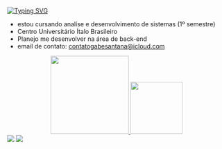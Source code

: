 <a href="https://git.io/typing-svg"><img src="https://readme-typing-svg.demolab.com?font=BLackletter+&weight=800&pause=1000&color=8914F7&center=true&width=435&lines=%F0%9D%96%9C%F0%9D%96%8A%F0%9D%96%91%F0%9D%96%88%F0%9D%96%94%F0%9D%96%92%F0%9D%96%8A+%F0%9D%96%99%F0%9D%96%94+%F0%9D%96%92%F0%9D%96%9E+%F0%9D%96%8C%F0%9D%96%8E%F0%9D%96%99%F0%9D%96%8D%F0%9D%96%9A%F0%9D%96%87+%F0%9D%96%95%F0%9D%96%97%F0%9D%96%94%F0%9D%96%8B%F0%9D%96%8E%F0%9D%96%91%F0%9D%96%8A" alt="Typing SVG" /></a>

- estou cursando analíse e desenvolvimento de sistemas (1º semestre)
- Centro Universitário Ítalo Brasileiro
- Planejo me desenvolver na área de back-end
- email de contato: contatogabesantana@icloud.com

<div align="center">
  <a href="https://github.com/gabesantana">
   <img height="180" src="https://github-readme-stats.vercel.app/api?username=gabesantana&show_icons=true&theme=tokyonight&include_all_commits=true&count_private=true"/>
   <img height="120" src="https://github-readme-stats.vercel.app/api/top-langs/?username=gabesantana&layout=compact&langs_count=7&theme=tokyonight"/>

</div>
<a href="https://www.linkedin.com/in/gabriel-santana-leite-ba33b01ba" target="_blank"><img src="https://img.shields.io/badge/-LinkedIn-%230077B5?style=for-the-badge&logo=linkedin&logoColor=white" target="_blank"></a> 
 <a href="https://api.whatsapp.com/send?phone=5511985934916" target="_blank"><img src="https://img.shields.io/badge/WhatsApp-25D366?style=for-the-badge&logo=whatsapp&logoColor=white"></a>
 
